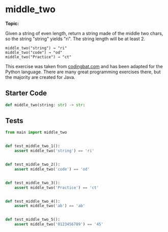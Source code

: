 # middle_two
**Topic:** 



Given a string of even length, return a string made of the middle two chars, so the string "string" yields "ri". The string length will be at least 2.

```
middle_two("string") → "ri"
middle_two("code") → "od"
middle_two("Practice") → "ct"
```

This exercise was taken from [codingbat.com](https://codingbat.com/prob/p137729) and has been adapted for the Python language. There are many great programming exercises there, but the majority are created for Java.

## Starter Code
```python
def middle_two(string: str) -> str:
```

## Tests
```python
from main import middle_two


def test_middle_two_1():
    assert middle_two('string') == 'ri'


def test_middle_two_2():
    assert middle_two('code') == 'od'


def test_middle_two_3():
    assert middle_two('Practice') == 'ct'


def test_middle_two_4():
    assert middle_two('ab') == 'ab'


def test_middle_two_5():
    assert middle_two('0123456789') == '45'
```
